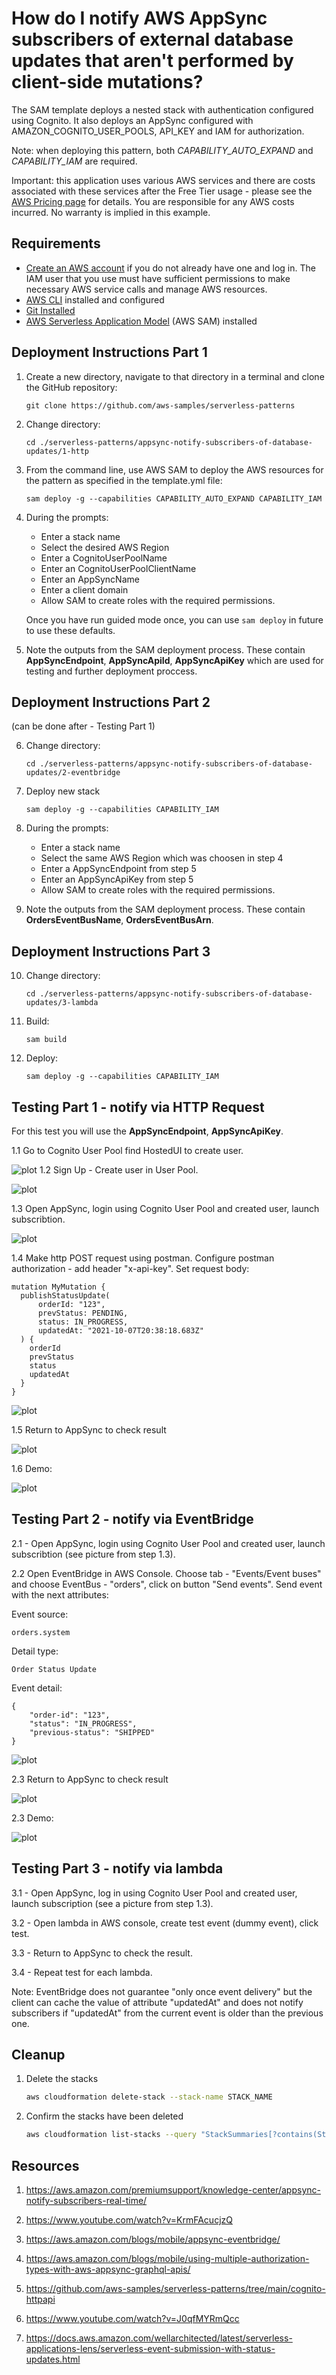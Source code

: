# How do I notify AWS AppSync subscribers of external database updates that aren't performed by client-side mutations?

The SAM template deploys a nested stack with authentication configured using Cognito. It also deploys an AppSync configured with AMAZON_COGNITO_USER_POOLS, API_KEY and IAM for authorization.

Note: when deploying this pattern, both *CAPABILITY_AUTO_EXPAND* and *CAPABILITY_IAM* are required.

Important: this application uses various AWS services and there are costs associated with these services after the Free Tier usage - please see the [AWS Pricing page](https://aws.amazon.com/pricing/) for details. You are responsible for any AWS costs incurred. No warranty is implied in this example.

## Requirements

* [Create an AWS account](https://portal.aws.amazon.com/gp/aws/developer/registration/index.html) if you do not already have one and log in. The IAM user that you use must have sufficient permissions to make necessary AWS service calls and manage AWS resources.
* [AWS CLI](https://docs.aws.amazon.com/cli/latest/userguide/install-cliv2.html) installed and configured
* [Git Installed](https://git-scm.com/book/en/v2/Getting-Started-Installing-Git)
* [AWS Serverless Application Model](https://docs.aws.amazon.com/serverless-application-model/latest/developerguide/serverless-sam-cli-install.html) (AWS SAM) installed

## Deployment Instructions Part 1

1. Create a new directory, navigate to that directory in a terminal and clone the GitHub repository:
    ```
    git clone https://github.com/aws-samples/serverless-patterns
    ```
2. Change directory:
    ```
    cd ./serverless-patterns/appsync-notify-subscribers-of-database-updates/1-http
    ```
3. From the command line, use AWS SAM to deploy the AWS resources for the pattern as specified in the template.yml file:
    ```
    sam deploy -g --capabilities CAPABILITY_AUTO_EXPAND CAPABILITY_IAM
    ```
4. During the prompts:
    * Enter a stack name
    * Select the desired AWS Region
    * Enter a CognitoUserPoolName
    * Enter an CognitoUserPoolClientName
    * Enter an AppSyncName
    * Enter a client domain
    * Allow SAM to create roles with the required permissions.

    Once you have run guided mode once, you can use `sam deploy` in future to use these defaults.

5. Note the outputs from the SAM deployment process. These contain **AppSyncEndpoint**, **AppSyncApiId**, **AppSyncApiKey** which are used for testing and further deployment proccess.
## Deployment Instructions Part 2
(can be done after - Testing Part 1)

6. Change directory:
    ```
    cd ./serverless-patterns/appsync-notify-subscribers-of-database-updates/2-eventbridge
    ```
7. Deploy new stack
    ```
    sam deploy -g --capabilities CAPABILITY_IAM
    ```
8. During the prompts:
    * Enter a stack name
    * Select the same AWS Region which was choosen in step 4
    * Enter a AppSyncEndpoint from step 5
    * Enter an AppSyncApiKey from step 5
    * Allow SAM to create roles with the required permissions.

9. Note the outputs from the SAM deployment process. These contain **OrdersEventBusName**, **OrdersEventBusArn**.

## Deployment Instructions Part 3
10. Change directory:
    ```
    cd ./serverless-patterns/appsync-notify-subscribers-of-database-updates/3-lambda
    ```
11. Build:
    ```
    sam build
    ```
12. Deploy:
    ```
    sam deploy -g --capabilities CAPABILITY_IAM
    ```

## Testing Part 1 - notify via HTTP Request

For this test you will use the **AppSyncEndpoint**, **AppSyncApiKey**.

1.1 Go to Cognito User Pool find HostedUI to create user.

![plot](./imgs/1-http/cognitoHostedUI.png)
1.2 Sign Up - Create user in User Pool.

![plot](./imgs/1-http/cognitoSignUp.png)

1.3 Open AppSync, login using Cognito User Pool and created user, launch subscribtion.

![plot](./imgs/1-http/before-http-update.png)

1.4 Make http POST request using postman.
Configure postman authorization - add header "x-api-key".
Set request body:
```
mutation MyMutation {
  publishStatusUpdate(
      orderId: "123",
      prevStatus: PENDING,
      status: IN_PROGRESS,
      updatedAt: "2021-10-07T20:38:18.683Z"
  ) {
    orderId
    prevStatus
    status
    updatedAt
  }
}
```

![plot](./imgs/1-http/mutation-via-postman.png)

1.5 Return to AppSync to check result

![plot](./imgs/1-http/after-http-update.png)

1.6 Demo:

![plot](./imgs/1-http/http.gif)

## Testing Part 2 - notify via EventBridge
2.1 - Open AppSync, login using Cognito User Pool and created user, launch subscribtion (see picture from step 1.3).

2.2 Open EventBridge in AWS Console. Choose tab - "Events/Event buses" and choose EventBus - "orders", click on button "Send events". Send event with the next attributes:

Event source:
```
orders.system
```

Detail type:
```
Order Status Update
```

Event detail:
```
{
    "order-id": "123",
    "status": "IN_PROGRESS",
    "previous-status": "SHIPPED"
}
```

![plot](./imgs/2-eventbridge/eb-send-event.png)

2.3 Return to AppSync to check result

![plot](./imgs/2-eventbridge/after-eb-update.png)

2.3 Demo:

![plot](./imgs/2-eventbridge/eb.gif)

## Testing Part 3 - notify via lambda
3.1 - Open AppSync, log in using Cognito User Pool and created user, launch subscription (see a picture from step 1.3).

3.2 - Open lambda in AWS console, create test event (dummy event), click test.

3.3 - Return to AppSync to check the result.

3.4 - Repeat test for each lambda.

Note: EventBridge does not guarantee "only once event delivery" but the client can cache the value of attribute "updatedAt" and does not notify subscribers if "updatedAt" from the current event is older than the previous one.

## Cleanup

1. Delete the stacks
    ```bash
    aws cloudformation delete-stack --stack-name STACK_NAME
    ```
2. Confirm the stacks have been deleted
    ```bash
    aws cloudformation list-stacks --query "StackSummaries[?contains(StackName,'STACK_NAME')].StackStatus"
    ```

## Resources
1. https://aws.amazon.com/premiumsupport/knowledge-center/appsync-notify-subscribers-real-time/

2. https://www.youtube.com/watch?v=KrmFAcucjzQ

3. https://aws.amazon.com/blogs/mobile/appsync-eventbridge/

4. https://aws.amazon.com/blogs/mobile/using-multiple-authorization-types-with-aws-appsync-graphql-apis/

5. https://github.com/aws-samples/serverless-patterns/tree/main/cognito-httpapi

6. https://www.youtube.com/watch?v=J0qfMYRmQcc

7. https://docs.aws.amazon.com/wellarchitected/latest/serverless-applications-lens/serverless-event-submission-with-status-updates.html
